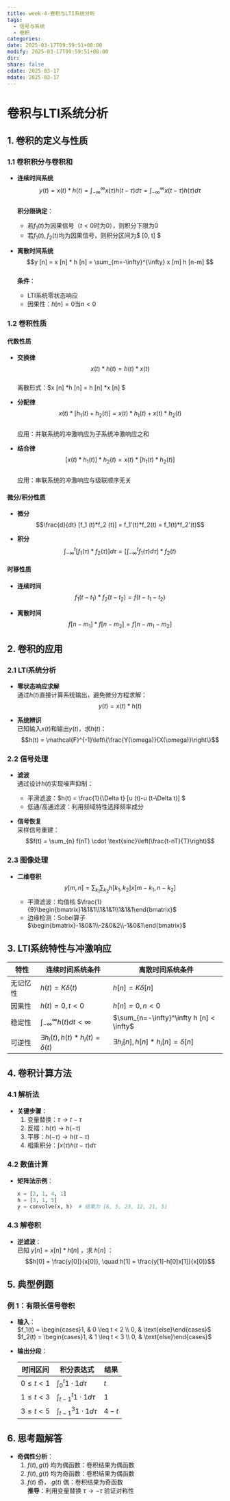 ```yaml
---
title: week-4-卷积与LTI系统分析
tags:
  - 信号与系统
  - 卷积
categories: 
date: 2025-03-17T09:59:51+08:00
modify: 2025-03-17T09:59:51+08:00
dir: 
share: false
cdate: 2025-03-17
mdate: 2025-03-17
---
```


# 卷积与LTI系统分析

## 1. 卷积的定义与性质

### 1.1 卷积积分与卷积和
- **连续时间系统**  
  $$y(t) = x(t) * h(t) = \int_{-\infty}^{\infty} x(\tau)h(t-\tau)d\tau = \int_{-\infty}^{\infty} x(t-\tau)h(\tau)d\tau$$  
  **积分限确定**：  
  - 若$f_1(t)$为因果信号（$t<0$时为0），则积分下限为0  
  - 若$f_1(t), f_2(t)$均为因果信号，则积分区间为$ [0, t] $

- **离散时间系统**  
  $$y [n]  = x [n]  * h [n]  = \sum_{m=-\infty}^{\infty} x [m] h [n-m] $$  
  **条件**：  
  - LTI系统零状态响应  
  - 因果性：$h [n] =0$当$n<0$

### 1.2 卷积性质
#### 代数性质
- **交换律**  
  $$x(t)*h(t) = h(t)*x(t)$$  
  离散形式：$x [n] *h [n]  = h [n] *x [n] $

- **分配律**  
  $$x(t)* [h_1 (t)+h_2 (t)]  = x(t)*h_1(t) + x(t)*h_2(t)$$  
  应用：并联系统的冲激响应为子系统冲激响应之和

- **结合律**  
  $$ [x (t)*h_1 (t)] *h_2(t) = x(t)* [h_1 (t)*h_2 (t)] $$  
  应用：串联系统的冲激响应与级联顺序无关

#### 微分/积分性质
- **微分**  
  $$\frac{d}{dt} [f_1 (t)*f_2 (t)]  = f_1'(t)*f_2(t) = f_1(t)*f_2'(t)$$

- **积分**  
  $$\int_{-\infty}^t  [f_1 (\tau)*f_2 (\tau)] d\tau =  [\int_{-\infty}^t f_1 (\tau) d\tau]  * f_2(t)$$

#### 时移性质
- **连续时间**  
  $$f_1(t-t_1)*f_2(t-t_2) = f(t-t_1-t_2)$$

- **离散时间**  
  $$f [n-m_1] *f [n-m_2]  = f [n-m_1-m_2] $$

## 2. 卷积的应用

### 2.1 LTI系统分析
- **零状态响应求解**  
  通过$h(t)$直接计算系统输出，避免微分方程求解：  
  $$y(t) = x(t)*h(t)$$

- **系统辨识**  
  已知输入$x(t)$和输出$y(t)$，求$h(t)$：  
  $$h(t) = \mathcal{F}^{-1}\left\{\frac{Y(\omega)}{X(\omega)}\right\}$$

### 2.2 信号处理
- **滤波**  
  通过设计$h(t)$实现噪声抑制：  
  - 平滑滤波：$h(t) = \frac{1}{\Delta t} [u (t)-u (t-\Delta t)] $  
  - 低通/高通滤波：利用频域特性选择频率成分

- **信号恢复**  
  采样信号重建：  
  $$f(t) = \sum_{n} f(nT) \cdot \text{sinc}\left(\frac{t-nT}{T}\right)$$

### 2.3 图像处理
- **二维卷积**  
  $$y [m, n]  = \sum_{k_1}\sum_{k_2} h [k_1, k_2] x [m-k_1, n-k_2] $$  
  - 平滑滤波：均值核 $\frac{1}{9}\begin{bmatrix}1&1&1\\1&1&1\\1&1&1\end{bmatrix}$  
  - 边缘检测：Sobel算子 $\begin{bmatrix}-1&0&1\\-2&0&2\\-1&0&1\end{bmatrix}$

## 3. LTI系统特性与冲激响应

| 特性   | 连续时间系统条件                                 | 离散时间系统条件                                       |
| ---- | ---------------------------------------- | ---------------------------------------------- |
| 无记忆性 | $h(t)=K\delta(t)$                        | $h [n] =K\delta [n]$                           |
| 因果性  | $h(t)=0, t<0$                            | $h [n] =0, n<0$                                |
| 稳定性  | $\int_{-\infty}^\infty h (t)dt < \infty$ | $\sum_{n=-\infty}^\infty h [n] < \infty$       |
| 可逆性  | $\exists h_i(t), h(t)*h_i(t)=\delta(t)$  | $\exists h_i [n] , h [n] *h_i [n] =\delta [n]$ |

## 4. 卷积计算方法

### 4.1 解析法
- **关键步骤**：  
  1. 变量替换：$\tau \rightarrow t-\tau$  
  2. 反褶：$h(\tau) \rightarrow h(-\tau)$  
  3. 平移：$h(-\tau) \rightarrow h(t-\tau)$  
  4. 相乘积分：$\int x(\tau)h(t-\tau)d\tau$

### 4.2 数值计算
- **矩阵法示例**：  
  ```python
  x = [2, 1, 4, 1]
  h = [3, 1, 5]
  y = convolve(x, h)  # 结果为 [6, 5, 23, 12, 21, 5]
  ```

### 4.3 解卷积
- **逆滤波**：  
  已知 $y[n] = x[n]*h[n]$ ，求 $h[n]$ ：  
  $$h[0] = \frac{y[0]}{x[0]}, \quad h[1] = \frac{y[1]-h[0]x[1]}{x[0]}$$

## 5. 典型例题
### 例 1：有限长信号卷积
- **输入**：  
  $f_1(t) = \begin{cases}1, & 0 \leq t < 2 \\ 0, & \text{else}\end{cases}$  
  $f_2(t) = \begin{cases}1, & 1 \leq t < 3 \\ 0, & \text{else}\end{cases}$

- **输出分段**：  
  
  | 时间区间    | 积分表达式                | 结果          |
  |-------------|---------------------------|---------------|
  | $0 \leq t <1$ | $\int_0^t 1 \cdot 1 d\tau$ | $t$                 |
  | $1 \leq t <3$ | $\int_{t-1}^t 1 \cdot 1 d\tau$ | $1$              |
  | $3 \leq t <5$ | $\int_{t-1}^3 1 \cdot 1 d\tau$ | $4-t$         |



## 6. 思考题解答
- **奇偶性分析**：  
  1. $f(t), g(t)$ 均为偶函数：卷积结果为偶函数  
  2. $f(t), g(t)$ 均为奇函数：卷积结果为偶函数  
  3. $f(t)$ 奇， $g(t)$ 偶：卷积结果为奇函数  
  **推导**：利用变量替换 $\tau \rightarrow -\tau$ 验证对称性
